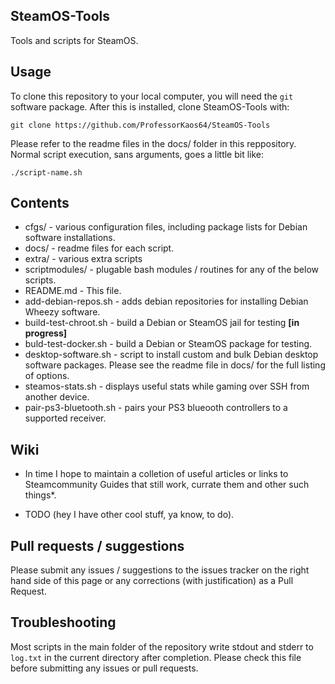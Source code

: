 ## SteamOS-Tools
Tools and scripts for SteamOS.

## Usage

To clone this repository to your local computer, you will need the `git` software package. After this is installed, clone SteamOS-Tools with:

```
git clone https://github.com/ProfessorKaos64/SteamOS-Tools
```

Please refer to the readme files in the docs/ folder in this reppository. Normal script execution, sans arguments, goes a little bit like:

```
./script-name.sh
```

## Contents
* cfgs/ - various configuration files, including package lists for Debian software installations.
* docs/ - readme files for each script.
* extra/ - various extra scripts
* scriptmodules/ - plugable bash modules / routines for any of the below scripts.
* README.md - This file.
* add-debian-repos.sh - adds debian repositories for installing Debian Wheezy software.
* build-test-chroot.sh - build a Debian or SteamOS jail for testing **[in progress]**
* buld-test-docker.sh - build a Debian or SteamOS package for testing.
* desktop-software.sh - script to install custom and bulk Debian desktop software packages. Please see the readme file in docs/ for the full listing of options.
* steamos-stats.sh - displays useful stats while gaming over SSH from another device.
* pair-ps3-bluetooth.sh - pairs your PS3 blueooth controllers to a supported receiver.

## Wiki
- In time I hope to maintain a colletion of useful articles or links to Steamcommunity Guides that still work, currate them and other such things*.

* TODO (hey I have other cool stuff, ya know, to do).

## Pull requests / suggestions
Please submit any issues / suggestions to the issues tracker on the right hand side of this page
or any corrections (with justification) as a Pull Request.

## Troubleshooting
Most scripts in the main folder of the repository write stdout and stderr to `log.txt` in the current directory after completion. Please check this file before submitting any issues or pull requests.
